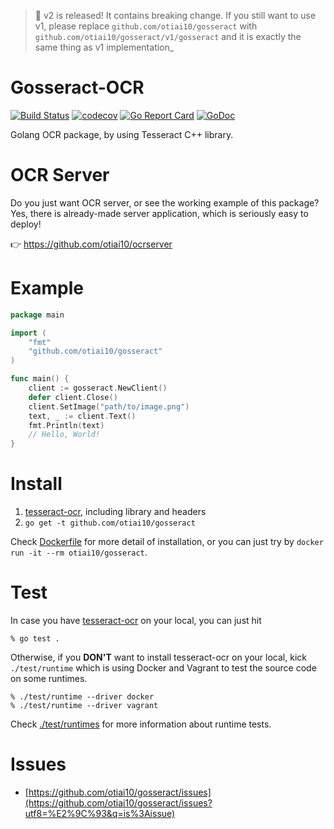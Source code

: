 > :tada: v2 is released! It contains breaking change. If you still want to use v1, please replace `github.com/otiai10/gosseract` with `github.com/otiai10/gosseract/v1/gosseract` and it is exactly the same thing as v1 implementation_

# Gosseract-OCR
[![Build Status](https://travis-ci.org/otiai10/gosseract.svg?branch=master)](https://travis-ci.org/otiai10/gosseract)
[![codecov](https://codecov.io/gh/otiai10/gosseract/branch/master/graph/badge.svg)](https://codecov.io/gh/otiai10/gosseract)
[![Go Report Card](https://goreportcard.com/badge/github.com/otiai10/gosseract)](https://goreportcard.com/report/github.com/otiai10/gosseract)
[![GoDoc](https://godoc.org/github.com/otiai10/gosseract?status.svg)](https://godoc.org/github.com/otiai10/gosseract)

Golang OCR package, by using Tesseract C++ library.

# OCR Server

Do you just want OCR server, or see the working example of this package? Yes, there is already-made server application, which is seriously easy to deploy!

👉 https://github.com/otiai10/ocrserver

# Example

```go
package main

import (
	"fmt"
	"github.com/otiai10/gosseract"
)

func main() {
	client := gosseract.NewClient()
	defer client.Close()
	client.SetImage("path/to/image.png")
	text, _ := client.Text()
	fmt.Println(text)
	// Hello, World!
}
```

# Install

1. [tesseract-ocr](https://github.com/tesseract-ocr/tesseract/wiki), including library and headers
2. `go get -t github.com/otiai10/gosseract`

Check [Dockerfile](https://github.com/otiai10/gosseract/blob/master/Dockerfile) for more detail of installation, or you can just try by `docker run -it --rm otiai10/gosseract`.

# Test

In case you have [tesseract-ocr](https://github.com/tesseract-ocr/tesseract/wiki) on your local, you can just hit

```
% go test .
```

Otherwise, if you **DON'T** want to install tesseract-ocr on your local, kick `./test/runtime` which is using Docker and Vagrant to test the source code on some runtimes.

```
% ./test/runtime --driver docker
% ./test/runtime --driver vagrant
```

Check [./test/runtimes](https://github.com/otiai10/gosseract/tree/master/test/runtimes) for more information about runtime tests.

# Issues

- [https://github.com/otiai10/gosseract/issues](https://github.com/otiai10/gosseract/issues?utf8=%E2%9C%93&q=is%3Aissue)


